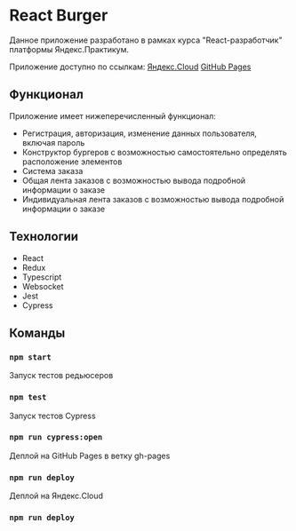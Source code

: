 # React Burger

Данное приложение разработано в рамках курса "React-разработчик" платформы Яндекс.Практикум.

Приложение доступно по ссылкам:
[Яндекс.Cloud](/)
[GitHub Pages](https://philipp-sludnikov.github.io/react-burger/)

## Функционал

Приложение имеет нижеперечисленный функционал:
- Регистрация, авторизация, изменение данных пользователя, включая пароль
- Конструктор бургеров с возможностью самостоятельно определять расположение элементов
- Система заказа
- Общая лента заказов с возможностью вывода подробной информации о заказе
- Индивидуальная лента заказов с возможностью вывода подробной информации о заказе

## Технологии
- React
- Redux
- Typescript
- Websocket
- Jest
- Cypress


## Команды
### `npm start`

Запуск тестов редьюсеров
### `npm test`

Запуск тестов Cypress
### `npm run cypress:open`

Деплой на GitHub Pages в ветку gh-pages
### `npm run deploy`

Деплой на Яндекс.Cloud
### `npm run deploy`

